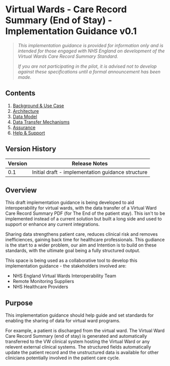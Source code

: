 # Virtual Wards - Care Record Summary (End of Stay) - Implementation Guidance v0.1

> *This implementation guidance is provided for information only and is intended for those engaged with NHS England on development of the Virtual Wards Care Record Summary Standard.* 
>
> *If you are not participating in the pilot, it is advised not to develop against these specifications until a formal announcement has been made.*


## Contents

1. [Background & Use Case](/1_Background.md)
2. [Architecture](/2_Architecture.md)
3. [Data Model](/3_Data_Model.md)
4. [Data Transfer Mechanisms](/4_Data_Transfer_Mechanisms.md)
5. [Assurance](/5_Assurance.md)
6. [Help & Support](/6_Support.md)

## Version History


|Version|Release Notes|
|--------------|-------------|
|0.1|Initial draft - implementation guidance structure|

## Overview

This draft implementation guidance is being developed to aid interoperability for virtual wards, with the data transfer of a Virtual Ward Care Record Summary PDF (for The End of the patient stay). This isn't to be implemented instead of a current solution but built a long side and used to support or enhance any current integrations.

Sharing data strengthens patient care, reduces clinical risk and removes inefficiences, gaining back time for healthcare professionals. This gudiance is the start to a wider problem, our aim and Intention is to build on these standards, with the ultimate goal being a fully structured output.

This space is being used as a collaborative tool to develop this implementation guidance - the stakeholders involved are:

- NHS England Virtual Wards Interoperability Team
- Remote Monitoring Suppliers
- NHS Healthcare Providers

## Purpose

This implementation guidance should help guide and set standards for enabling the sharing of data for virtual ward programs. 

For example, a patient is discharged from the virtual ward. The Virtual Ward Care Record Summary (end of stay) is generated and automatically transferred to the VW clinical system hosting the Virtual Ward or any relevent external clinical systems. The structured fields automatically update the patient record and the unstructured data is available for other clinicians potentially involved in the patient care cycle. 